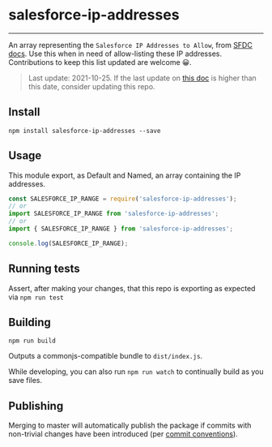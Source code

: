 # salesforce-ip-addresses
---
An array representing the `Salesforce IP Addresses to Allow`, from [SFDC docs](https://help.salesforce.com/s/articleView?id=000321501&type=1). Use this when in need of allow-listing these IP addresses. Contributions to keep this list updated are welcome 😀.

>Last update: 2021-10-25. If the last update on [this doc](https://help.salesforce.com/s/articleView?id=000321501&type=1) is higher than this date, consider updating this repo.

## Install

`npm install salesforce-ip-addresses --save`

## Usage
This module export, as Default and Named, an array containing the IP addresses.
```js
const SALESFORCE_IP_RANGE = require('salesforce-ip-addresses');
// or
import SALESFORCE_IP_RANGE from 'salesforce-ip-addresses';
// or
import { SALESFORCE_IP_RANGE } from 'salesforce-ip-addresses';

console.log(SALESFORCE_IP_RANGE);
```

## Running tests

Assert, after making your changes, that this repo is exporting as expected via `npm run test`

## Building

`npm run build`

Outputs a commonjs-compatible bundle to `dist/index.js`.

While developing, you can also run `npm run watch` to continually build as you save files.

## Publishing

Merging to master will automatically publish the package if commits with non-trivial changes have
been introduced (per [commit conventions](https://www.conventionalcommits.org)).
